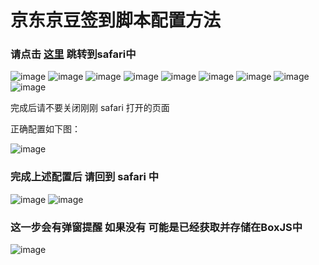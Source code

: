 # 京东京豆签到脚本配置方法

### 请点击 [这里](https://raw.githubusercontent.com/NobyDa/Script/master/JD-DailyBonus/JD_DailyBonus.js) 跳转到safari中

![image](https://raw.githubusercontent.com/chiupam/tutorial-image/master/QuantumultX/jd_1.png)
![image](https://raw.githubusercontent.com/chiupam/tutorial-image/master/QuantumultX/jd_2.png)
![image](https://raw.githubusercontent.com/chiupam/tutorial-image/master/QuantumultX/jd_3.png)
![image](https://raw.githubusercontent.com/chiupam/tutorial-image/master/QuantumultX/jd_4.png)
![image](https://raw.githubusercontent.com/chiupam/tutorial-image/master/QuantumultX/jd_5.png)
![image](https://raw.githubusercontent.com/chiupam/tutorial-image/master/QuantumultX/jd_6.png)
![image](https://raw.githubusercontent.com/chiupam/tutorial-image/master/QuantumultX/jd_7.png)
![image](https://raw.githubusercontent.com/chiupam/tutorial-image/master/QuantumultX/jd_8.png)
![image](https://raw.githubusercontent.com/chiupam/tutorial-image/master/QuantumultX/jd_9.png)

完成后请不要关闭刚刚 safari 打开的页面

正确配置如下图：

![image](https://raw.githubusercontent.com/chiupam/tutorial-image/master/QuantumultX/jd_10.png)

### 完成上述配置后 请回到 safari 中

![image](https://raw.githubusercontent.com/chiupam/tutorial-image/master/QuantumultX/jd_11.png)
![image](https://raw.githubusercontent.com/chiupam/tutorial-image/master/QuantumultX/jd_12.png)

### 这一步会有弹窗提醒 如果没有 可能是已经获取并存储在BoxJS中
![image](https://raw.githubusercontent.com/chiupam/tutorial-image/master/QuantumultX/jd_13.png)

